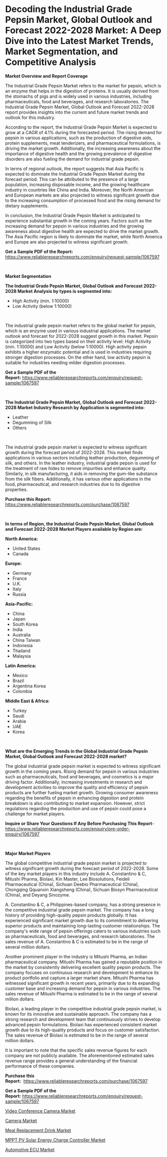 <p><h1>Decoding the Industrial Grade Pepsin Market, Global Outlook and Forecast 2022-2028 Market: A Deep Dive into the Latest Market Trends, Market Segmentation, and Competitive Analysis</h1></p><p><strong>Market Overview and Report Coverage</strong></p>
<p><p>The Industrial Grade Pepsin Market refers to the market for pepsin, which is an enzyme that helps in the digestion of proteins. It is usually derived from the stomachs of pigs and is widely used in various industries, including pharmaceuticals, food and beverages, and research laboratories. The Industrial Grade Pepsin Market, Global Outlook and Forecast 2022-2028 report provides insights into the current and future market trends and outlook for this industry.</p><p>According to the report, the Industrial Grade Pepsin Market is expected to grow at a CAGR of 4.1% during the forecasted period. The rising demand for pepsin in various applications, such as the production of digestive aids, protein supplements, meat tenderizers, and pharmaceutical formulations, is driving the market growth. Additionally, the increasing awareness about the importance of digestive health and the growing prevalence of digestive disorders are also fueling the demand for industrial grade pepsin.</p><p>In terms of regional outlook, the report suggests that Asia Pacific is expected to dominate the Industrial Grade Pepsin Market during the forecast period. This can be attributed to the presence of a large population, increasing disposable income, and the growing healthcare industry in countries like China and India. Moreover, the North American and European markets are also projected to witness significant growth due to the increasing consumption of processed food and the rising demand for dietary supplements.</p><p>In conclusion, the Industrial Grade Pepsin Market is anticipated to experience substantial growth in the coming years. Factors such as the increasing demand for pepsin in various industries and the growing awareness about digestive health are expected to drive the market growth. The Asia Pacific region is likely to dominate the market, while North America and Europe are also projected to witness significant growth.</p></p>
<p><strong>Get a Sample PDF of the Report:</strong> <a href="https://www.reliableresearchreports.com/enquiry/request-sample/1067597">https://www.reliableresearchreports.com/enquiry/request-sample/1067597</a></p>
<p>&nbsp;</p>
<p><strong>Market Segmentation</strong></p>
<p><strong>The Industrial Grade Pepsin Market, Global Outlook and Forecast 2022-2028 Market Analysis by types is segmented into:</strong></p>
<p><ul><li>High Activity (min. 1:10000)</li><li>Low Activity (below 1:10000)</li></ul></p>
<p>&nbsp;</p>
<p><p>The industrial grade pepsin market refers to the global market for pepsin, which is an enzyme used in various industrial applications. The market outlook and forecast for 2022-2028 suggest growth in this market. Pepsin is categorized into two types based on their activity level: High Activity (min. 1:10000) and Low Activity (below 1:10000). High activity pepsin exhibits a higher enzymatic potential and is used in industries requiring stronger digestion processes. On the other hand, low activity pepsin is suitable for industries needing milder digestion processes.</p></p>
<p><strong>Get a Sample PDF of the Report:</strong>&nbsp;<a href="https://www.reliableresearchreports.com/enquiry/request-sample/1067597">https://www.reliableresearchreports.com/enquiry/request-sample/1067597</a></p>
<p>&nbsp;</p>
<p><strong>The Industrial Grade Pepsin Market, Global Outlook and Forecast 2022-2028 Market Industry Research by Application is segmented into:</strong></p>
<p><ul><li>Leather</li><li>Degumming of Silk</li><li>Others</li></ul></p>
<p>&nbsp;</p>
<p><p>The industrial grade pepsin market is expected to witness significant growth during the forecast period of 2022-2028. This market finds applications in various sectors including leather production, degumming of silk, and others. In the leather industry, industrial grade pepsin is used for the treatment of raw hides to remove impurities and enhance quality. Similarly, in silk manufacturing, it aids in removing the gum-like substance from the silk fibers. Additionally, it has various other applications in the food, pharmaceutical, and research industries due to its digestive properties.</p></p>
<p><strong>Purchase this Report:</strong>&nbsp; <a href="https://www.reliableresearchreports.com/purchase/1067597">https://www.reliableresearchreports.com/purchase/1067597</a></p>
<p>&nbsp;</p>
<p><strong>In terms of Region, the Industrial Grade Pepsin Market, Global Outlook and Forecast 2022-2028 Market Players available by Region are:</strong></p>
<p>
    <p> <strong> North America: </strong>
        <ul>
            <li>United States</li>
            <li>Canada</li>
        </ul>
        </p> 
    <p> <strong> Europe: </strong>
        <ul>
            <li>Germany</li>
            <li>France</li>
            <li>U.K.</li>
            <li>Italy</li>
            <li>Russia</li>
        </ul>
        </p> 
    <p> <strong> Asia-Pacific: </strong>
        <ul>
            <li>China</li>
            <li>Japan</li>
            <li>South Korea</li>
            <li>India</li>
            <li>Australia</li>
            <li>China Taiwan</li>
            <li>Indonesia</li>
            <li>Thailand</li>
            <li>Malaysia</li>
        </ul>
        </p> 
    <p> <strong> Latin America: </strong>
        <ul>
            <li>Mexico</li>
            <li>Brazil</li>
            <li>Argentina Korea</li>
            <li>Colombia</li>
        </ul>
        </p> 
    <p> <strong> Middle East & Africa: </strong>
        <ul>
            <li>Turkey</li>
            <li>Saudi</li>
            <li>Arabia</li>
            <li>UAE</li>
            <li>Korea</li>
        </ul>
    </p>
    </p>
<p>&nbsp;</p>
<p><strong>What are the Emerging Trends in the Global Industrial Grade Pepsin Market, Global Outlook and Forecast 2022-2028 market?</strong></p>
<p><p>The global industrial grade pepsin market is expected to witness significant growth in the coming years. Rising demand for pepsin in various industries such as pharmaceuticals, food and beverages, and cosmetics is a major driving factor. Additionally, increasing investments in research and development activities to improve the quality and efficiency of pepsin products are further fueling market growth. Growing consumer awareness regarding the benefits of pepsin in enhancing digestion and protein breakdown is also contributing to market expansion. However, strict regulations regarding the production and use of pepsin could pose a challenge for market players.</p></p>
<p><strong>Inquire or Share Your Questions If Any Before Purchasing This Report</strong>- <a href="https://www.reliableresearchreports.com/enquiry/pre-order-enquiry/1067597">https://www.reliableresearchreports.com/enquiry/pre-order-enquiry/1067597</a></p>
<p>&nbsp;</p>
<p><strong>Major Market Players</strong></p>
<p><p>The global competitive industrial grade pepsin market is projected to witness significant growth during the forecast period of 2022-2028. Some of the key market players in this industry include A. Constantino & C, Mitushi Pharma, Biolaxi, Kin Master, Lee Biosolutions, Feideli Pharmaceutical (China), Sichuan Deebio Pharmaceutical (China), Chongqing Qquanxin Xiangsheng (China), Sichuan Biosyn Pharmaceutical (China), and Deyang Sinozyme.</p><p>A. Constantino & C, a Philippines-based company, has a strong presence in the competitive industrial grade pepsin market. The company has a long history of providing high-quality pepsin products globally. It has experienced significant market growth due to its commitment to delivering superior products and maintaining long-lasting customer relationships. The company's wide range of pepsin offerings caters to various industries such as pharmaceuticals, food and beverages, and research laboratories. The sales revenue of A. Constantino & C is estimated to be in the range of several million dollars.</p><p>Another prominent player in the industry is Mitushi Pharma, an Indian pharmaceutical company. Mitushi Pharma has gained a reputable position in the market by consistently delivering excellent quality pepsin products. The company focuses on continuous research and development to enhance its product portfolio and capture a larger market share. Mitushi Pharma has witnessed significant growth in recent years, primarily due to its expanding customer base and increasing demand for pepsin in various industries. The sales revenue of Mitushi Pharma is estimated to be in the range of several million dollars.</p><p>Biolaxi, a leading player in the competitive industrial grade pepsin market, is known for its innovative and sustainable approach. The company has a strong research and development team that continuously strives to develop advanced pepsin formulations. Biolaxi has experienced consistent market growth due to its high-quality products and focus on customer satisfaction. The sales revenue of Biolaxi is estimated to be in the range of several million dollars.</p><p>It is important to note that the specific sales revenue figures for each company are not publicly available. The aforementioned estimated sales revenue range provides a general understanding of the financial performance of these companies.</p></p>
<p><strong>Purchase this Report:</strong>&nbsp;&nbsp;<a href="https://www.reliableresearchreports.com/purchase/1067597">https://www.reliableresearchreports.com/purchase/1067597</a></p>
<p></p>
<p><strong>Get a Sample PDF of the Report:</strong>&nbsp;<a href="https://www.reliableresearchreports.com/enquiry/request-sample/1067597">https://www.reliableresearchreports.com/enquiry/request-sample/1067597</a></p>
<p><p><a href="https://www.linkedin.com/pulse/video-conference-camera-market-size-share-amp-trends-analysis-v62je/">Video Conference Camera Market</a></p><p><a href="https://medium.com/@kartik.reportprime/camera-market-size-growth-forecast-2023-2030-8cea1a7d2bd5">Camera Market</a></p><p><a href="https://www.reportprime.com/meal-replacement-drink-r6644">Meal Replacement Drink Market</a></p><p><a href="https://www.reportprime.com/mppt-pv-solar-energy-charge-controller-r5907">MPPT PV Solar Energy Charge Controller Market</a></p><p><a href="https://medium.com/@smriti.reportprime/automotive-ecu-market-size-growth-forecast-2023-2030-15d0869097eb">Automotive ECU Market</a></p></p>